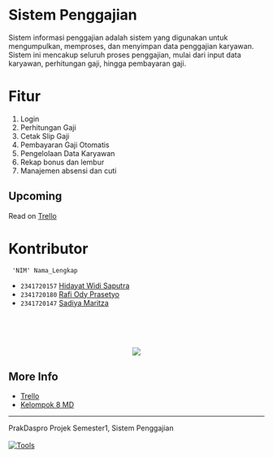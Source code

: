 # Sistem Penggajian
Sistem informasi penggajian adalah sistem yang digunakan untuk mengumpulkan, memproses, dan menyimpan data penggajian karyawan. Sistem ini mencakup seluruh proses penggajian, mulai dari input data karyawan, perhitungan gaji, hingga pembayaran gaji.

# Fitur
1. Login
1. Perhitungan Gaji
1. Cetak Slip Gaji
1. Pembayaran Gaji Otomatis
1. Pengelolaan Data Karyawan
1. Rekap bonus dan lembur
1. Manajemen absensi dan cuti

## Upcoming
Read on [Trello](https://trello.com/b/MzOBfiwW/projek-prodas)

# Kontributor
````
 'NIM' Nama_Lengkap
````

- `2341720157` [Hidayat Widi Saputra](https://github.com/Raruu)
- `2341720180` [Rafi Ody Prasetyo](https://github.com/rafiody16)
- `2341720147` [Sadiya Maritza](https://github.com/Sadiya8924)
<br/>
<br/>
<br/>

<p align="center">
<img src="https://contrib.rocks/image?repo=Raruu/PrakDaspro-Sistem-Penggajian" />
</p>


## More Info

- <a href="https://trello.com/b/MzOBfiwW/projek-prodas" target="_blank">Trello</a>
- [Kelompok 8 MD](Kelompok8.md)
---

PrakDaspro Projek Semester1, Sistem Penggajian\
<br>
[![Tools](https://skillicons.dev/icons?i=java,vscode,git)](https://skillicons.dev)

